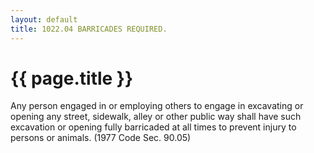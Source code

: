 ```yaml
---
layout: default 
title: 1022.04 BARRICADES REQUIRED.
---
```


{{ page.title }}
================

Any person engaged in or employing others to engage in excavating or
opening any street, sidewalk, alley or other public way shall have such
excavation or opening fully barricaded at all times to prevent injury to
persons or animals. (1977 Code Sec. 90.05)
